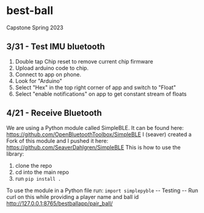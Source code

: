 # best-ball
Capstone Spring 2023

## 3/31 - Test IMU bluetooth
1. Double tap Chip reset to remove current chip firmware
2. Upload arduino code to chip.
3. Connect to app on phone.
4. Look for "Arduino"
5. Select "Hex" in the top right corner of app and switch to "Float"
6. Select "enable notifications" on app to get constant stream of floats


## 4/21 - Receive Bluetooth
We are using a Python module called SimpleBLE. It can be found here: https://github.com/OpenBluetoothToolbox/SimpleBLE
I (seaver) created a Fork of this module and I pushed it here: https://github.com/SeaverDahlgren/SimpleBLE
This is how to use the library:
1. clone the repo
2. cd into the main repo
3. run `pip install .`

To use the module in a Python file run: `import simplepyble`
-- Testing --
Run curl on this while providing a player name and ball id http://127.0.0.1:8765/bestballapp/pair_ball/
